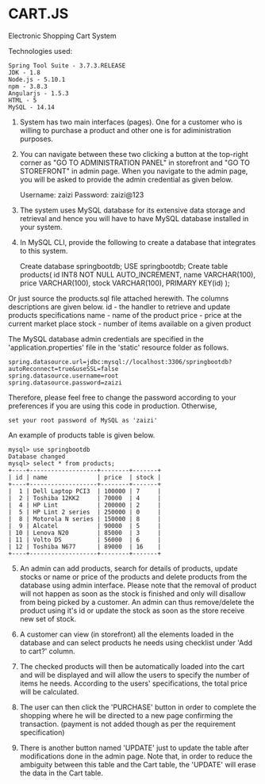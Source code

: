 # CART.JS
Electronic Shopping Cart System

Technologies used:

	Spring Tool Suite - 3.7.3.RELEASE
	JDK - 1.8
	Node.js - 5.10.1
	npm - 3.8.3
	Angularjs - 1.5.3
	HTML - 5
	MySQL - 14.14

1) System has two main interfaces (pages). One for a customer who is willing to 
purchase a product and other one is for adiministration purposes.

2) You can navigate between these two clicking a button at the top-right corner
as "GO TO ADMINISTRATION PANEL" in storefront and "GO TO STOREFRONT" in admin
page. When you navigate to the admin page, you will be asked to provide the 
admin credential as given below.
	
	Username: zaizi
	Password: zaizi@123

3) The system uses MySQL database for its extensive data storage and retrieval and
hence you will have to have MySQL database installed in your system.

4) In MySQL CLI, provide the following to create a database that integrates to
this system.

	Create database springbootdb;
	USE springbootdb;
	Create table products(
		id INT8 NOT NULL AUTO_INCREMENT,
		name VARCHAR(100),
		price VARCHAR(100),
		stock VARCHAR(100),
		PRIMARY KEY(id)
	);

Or just source the products.sql file attached herewith. The columns descriptions
are given below.
	id - the handler to retrieve and update products specifications
	name - name of the product
	price - price at the current market place
	stock - number of items available on a given product

The MySQL database admin credentials are specified in the 'application.properties'
file in the 'static' resource folder as follows.

	spring.datasource.url=jdbc:mysql://localhost:3306/springbootdb?autoReconnect=true&useSSL=false
	spring.datasource.username=root
	spring.datasource.password=zaizi

Therefore, please feel free to change the password according to your preferences
if you are using this code in production. Otherwise,

	set your root password of MySQL as 'zaizi'

An example of products table is given below.

	mysql> use springbootdb
	Database changed
	mysql> select * from products;
	+----+-------------------+--------+-------+
	| id | name              | price  | stock |
	+----+-------------------+--------+-------+
	|  1 | Dell Laptop PCI3  | 100000 | 7     |
	|  2 | Toshiba 12KK2     | 70000  | 4     |
	|  4 | HP Lint           | 200000 | 2     |
	|  5 | HP Lint 2 series  | 250000 | 0     |
	|  8 | Motorola N series | 150000 | 8     |
	|  9 | Alcatel           | 90000  | 5     |
	| 10 | Lenova N20        | 85000  | 3     |
	| 11 | Volto DS          | 56000  | 6     |
	| 12 | Toshiba N677      | 89000  | 16    |
	+----+-------------------+--------+-------+

5) An admin can add products, search for details of products, update stocks or
name or price of the products and delete products from the database using admin
interface. Please note that the removal of product will not happen as soon as
the stock is finished and only will disallow from being picked by a customer.
An admin can thus remove/delete the product using it's id or update the stock
as soon as the store receive new set of stock.

6) A customer can view (in storefront) all the elements loaded in the database
and can select products he needs using checklist under 'Add to cart?' column.

7) The checked products will then be automatically loaded into the cart and 
will be displayed and will allow the users to specify the number of items he
needs. According to the users' specifications, the total price will be calculated.

8) The user can then click the 'PURCHASE' button in order to complete the shopping
where he will be directed to a new page confirming the transaction. (payment
is not added though as per the requirement specification)

9) There is another button named 'UPDATE' just to update the table after 
modifications done in the admin page. Note that, in order to reduce the ambiguity
between this table and the Cart table, the 'UPDATE' will erase the data in the
Cart table.
